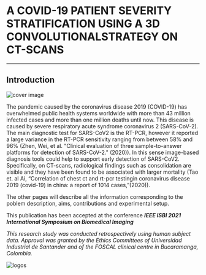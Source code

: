 # **A COVID-19 PATIENT SEVERITY STRATIFICATION USING A 3D CONVOLUTIONALSTRATEGY ON CT-SCANS**
---
## Introduction

![cover image](https://gitlab.com/FranklinSierra95/covid-patient-stratification/-/raw/master/images/hallazgos_clases_todas.png)


The pandemic caused by the coronavirus disease 2019 (COVID-19) has overwhelmed public health systems worldwide with more than 43 million infected cases and more than one million deaths until now. This disease is caused by severe respiratory acute syndrome coronavirus 2 (SARS-CoV-2). The main diagnostic test for SARS-CoV2 is the RT-PCR, however it reported a large variance in the RT-PCR sensitivity ranging from between 58% and 96% (Zhen, Wei, et al. "Clinical evaluation of three sample-to-answer platforms for detection of SARS-CoV-2." (2020)). In this sense image-based diagnosis tools could help to support early detection of SARS-CoV2. Specifically, on CT-scans, radiological findings such as consolidation are visible and they have been found to be associated with larger mortality (Tao et. al Ai,  “Correlation of chest ct and rt-pcr testingin coronavirus disease 2019 (covid-19) in china: a report of 1014 cases,”(2020)).


[comment]: # (falta especificar contenido de las demas paginas)

The other pages will describe all the information corresponding to the poblem description, aims, contributions and experimental setup.

This publication has been accepted at the conference **_IEEE ISBI 2021 International Symposium on Biomedical Imaging_**

_This research study was conducted retrospectively using human subject data. Approval was granted by the Ethics Committees of Universidad  Industrial  de  Santander  and  of the FOSCAL clinical centre in Bucaramanga, Colombia._

![logos](https://gitlab.com/bivl2ab/research/2020-juan-colombiansld/lscd/-/raw/master/images/logos.png)